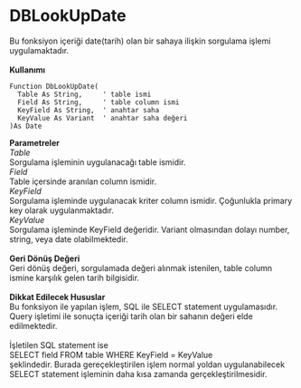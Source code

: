 # DBLookUpDate

Bu fonksiyon içeriği date(tarih) olan bir sahaya ilişkin sorgulama işlemi uygulamaktadır.\
\
**Kullanımı**

```
Function DbLookUpDate(
  Table As String,     ' table ismi
  Field As String,     ' table column ismi
  KeyField As String,  ' anahtar saha
  KeyValue As Variant  ' anahtar saha değeri
)As Date
```

**Parametreler**\
_Table_\
Sorgulama işleminin uygulanacağı table ismidir.\
_Field_\
Table içersinde aranılan column ismidir.\
_KeyField_\
Sorgulama işleminde uygulanacak kriter column ismidir. Çoğunlukla primary key olarak uygulanmaktadır.\
_KeyValue_\
Sorgulama işleminde KeyField değeridir. Variant olmasından dolayı number, string, veya date olabilmektedir.\
\
**Geri Dönüş Değeri**\
Geri dönüş değeri, sorgulamada değeri alınmak istenilen, table column ismine karşılık gelen tarih bilgisidir.\
\
**Dikkat Edilecek Hususlar**\
Bu fonksiyon ile yapılan işlem, SQL ile SELECT statement uygulamasıdır. Query işletimi ile sonuçta içeriği tarih olan bir sahanın değeri elde edilmektedir.\
\
İşletilen SQL statement ise\
SELECT field FROM table WHERE KeyField = KeyValue\
şeklindedir. Burada gereçekleştirilen işlem normal yoldan uygulanabilecek SELECT statement işleminin daha kısa zamanda gerçekleştirilmesidir.
